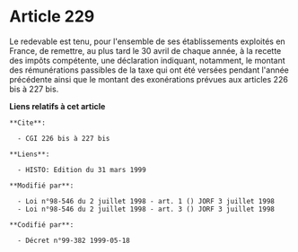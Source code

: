 # Article 229

Le redevable est tenu, pour l'ensemble de ses établissements exploités en France, de remettre, au plus tard le 30 avril de
chaque année, à la recette des impôts compétente, une déclaration indiquant, notamment, le montant des rémunérations
passibles de la taxe qui ont été versées pendant l'année précédente ainsi que le montant des exonérations prévues aux
articles 226 bis à 227 bis.

**Liens relatifs à cet article**

	**Cite**:

	  - CGI 226 bis à 227 bis

	**Liens**:

	  - HISTO: Edition du 31 mars 1999

	**Modifié par**:

	  - Loi n°98-546 du 2 juillet 1998 - art. 1 () JORF 3 juillet 1998
	  - Loi n°98-546 du 2 juillet 1998 - art. 3 () JORF 3 juillet 1998

	**Codifié par**:

	  - Décret n°99-382 1999-05-18
